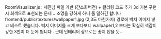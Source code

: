 RoomVisualizer.js : 세진님 파일 기반 (간소화버전) + 컬러링 코드 추가
3d 기본 구현 시 회색으로 표현되는 문제 .. 조명을 강하게 하니 좀 덜하긴 합니다
frontend/public/textures/wallpaper1.jpg (2,3도 마찬가지) 경로에 벽지 이미지 넣고 테스트 했습니다.
벽지 이미지를 크게 보다보니 wallpaper1,2 보다는 확실히 색감이 강한 3번이 더 눈에 띕니다 . 근데 인테리어 상으로는 좋지 않을 듯..

